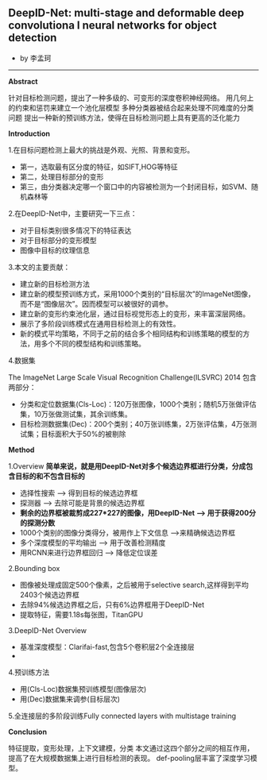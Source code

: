 ## DeepID-Net: multi-stage and deformable deep convolutiona l neural networks for object detection ##

- by 李孟珂

---
**Abstract**

针对目标检测问题，提出了一种多级的、可变形的深度卷积神经网络。
用几何上的约束和惩罚来建立一个池化层模型
多种分类器被结合起来处理不同难度的分类问题
提出一种新的预训练方法，使得在目标检测问题上具有更高的泛化能力

**Introduction**

1.在目标问题检测上最大的挑战是外观、光照、背景和变形。

- 第一，选取最有区分度的特征，如SIFT,HOG等特征
- 第二，处理目标部分的变形
- 第三，由分类器决定哪一个窗口中的内容被检测为一个封闭目标，如SVM、随机森林等

2.在DeepID-Net中，主要研究一下三点：

- 对于目标类别很多情况下的特征表达
- 对于目标部分的变形模型
- 图像中目标的纹理信息

3.本文的主要贡献：

- 建立新的目标检测方法
- 建立新的模型预训练方式，采用1000个类别的“目标层次”的ImageNet图像，而不是“图像层次”。因而模型可以被很好的调参。
- 建立新的变形约束池化层，通过目标视觉形态上的变形，来丰富深层网络。
- 展示了多阶段训练模式在通用目标检测上的有效性。
- 新的模式平均策略，不同于之前的结合多个相同结构和训练策略的模型的方法，用多个不同的模型结构和训练策略。

4.数据集

The ImageNet Large Scale Visual Recognition Challenge(ILSVRC) 2014
包含两部分：

- 分类和定位数据集(Cls-Loc)：120万张图像，1000个类别；随机5万张做评估集，10万张做测试集，其余训练集。
- 目标检测数据集(Dec)：200个类别；40万张训练集，2万张评估集，4万张测试集；目标面积大于50%的被剔除

**Method**

1.Overview
**简单来说，就是用DeepID-Net对多个候选边界框进行分类，分成包含目标的和不包含目标的**

- 选择性搜索 ——> 得到目标的候选边界框
- 探测器 ——> 去除可能是背景的候选边界框
- **剩余的边界框被裁剪成227*227的图像，用DeepID-Net --> 用于获得200分的探测分数** 
- 1000个类别的图像分类得分，被用作上下文信息 -->来精确候选边界框
- 多个深度模型的平均输出 --> 用于改善检测精度
- 用RCNN来进行边界框回归 --> 降低定位误差

2.Bounding box

- 图像被处理成固定500个像素，之后被用于selective search,这样得到平均2403个候选边界框
- 去除94%候选边界框之后，只有6%边界框用于DeepID-Net
- 提取特征，需要1.18s每张图，TitanGPU

3.DeepID-Net Overview

- 基准深度模型：Clarifai-fast,包含5个卷积层2个全连接层
- 
4.预训练方法
- 用(Cls-Loc)数据集预训练模型(图像层次)
- 用(Dec)数据集来调参(目标层次)

5.全连接层的多阶段训练Fully connected layers with multistage training

**Conclusion**

特征提取，变形处理，上下文建模，分类
本文通过这四个部分之间的相互作用，提高了在大规模数据集上进行目标检测的表现。
def-pooling层丰富了深度学习模型。

 



